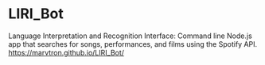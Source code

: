 # LIRI_Bot
Language Interpretation and Recognition Interface: Command line Node.js app that searches for songs, performances, and films using the Spotify API.
https://marvtron.github.io/LIRI_Bot/
